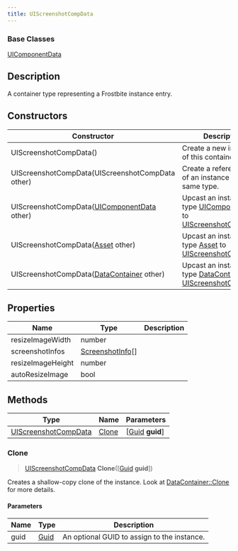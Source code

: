 ```yaml
---
title: UIScreenshotCompData
---
```

### Base Classes

[UIComponentData](UIComponentData)

## Description

A container type representing a Frostbite instance entry.

## Constructors

| Constructor                                                                     | Description                                                                                                                     |
| ------------------------------------------------------------------------------- | ------------------------------------------------------------------------------------------------------------------------------- |
| UIScreenshotCompData()                                                          | Create a new instance of this container type.                                                                                   |
| UIScreenshotCompData(UIScreenshotCompData other)                                | Create a reference copy of an instance of the same type.                                                                        |
| UIScreenshotCompData([UIComponentData](UIComponentData) other)                  | Upcast an instance of type [UIComponentData](UIComponentData) to [UIScreenshotCompData](UIScreenshotCompData).                  |
| UIScreenshotCompData([Asset](Asset) other)                                      | Upcast an instance of type [Asset](Asset) to [UIScreenshotCompData](UIScreenshotCompData).                                      |
| UIScreenshotCompData([DataContainer](/vext/ref/shared/class/datacontainer) other) | Upcast an instance of type [DataContainer](/vext/ref/shared/class/datacontainer) to [UIScreenshotCompData](UIScreenshotCompData). |

## Properties

| Name              | Type                                 | Description |
| ----------------- | ------------------------------------ | ----------- |
| resizeImageWidth  | number                               |             |
| screenshotInfos   | [ScreenshotInfo](ScreenshotInfo)\[\] |             |
| resizeImageHeight | number                               |             |
| autoResizeImage   | bool                                 |             |

## Methods

| Type                                         | Name            | Parameters                                     |
| -------------------------------------------- | --------------- | ---------------------------------------------- |
| [UIScreenshotCompData](UIScreenshotCompData) | [Clone](#clone) | \[[Guid](/vext/ref/shared/class/guid) **guid**\] |

### Clone

> [UIScreenshotCompData](UIScreenshotCompData) **Clone**(\[[Guid](/vext/ref/shared/class/guid) **guid**\])

Creates a shallow-copy clone of the instance. Look at [DataContainer::Clone](/vext/ref/shared/class/datacontainer#clone) for more details.

#### Parameters

| Name | Type         | Description                                 |
| ---- | ------------ | ------------------------------------------- |
| guid | [Guid](Guid) | An optional GUID to assign to the instance. |
